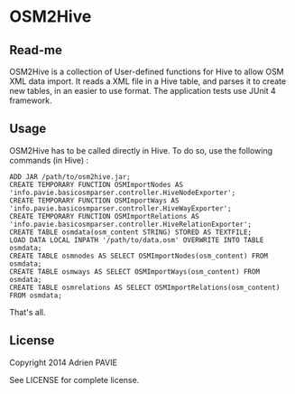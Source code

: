 OSM2Hive
========

Read-me
-------

OSM2Hive is a collection of User-defined functions for Hive to allow OSM XML data import.
It reads a XML file in a Hive table, and parses it to create new tables, in an easier to use
format. The application tests use JUnit 4 framework.

Usage
-----

OSM2Hive has to be called directly in Hive. To do so, use the following commands (in Hive) :

```
ADD JAR /path/to/osm2hive.jar;
CREATE TEMPORARY FUNCTION OSMImportNodes AS 'info.pavie.basicosmparser.controller.HiveNodeExporter';
CREATE TEMPORARY FUNCTION OSMImportWays AS 'info.pavie.basicosmparser.controller.HiveWayExporter';
CREATE TEMPORARY FUNCTION OSMImportRelations AS 'info.pavie.basicosmparser.controller.HiveRelationExporter';
CREATE TABLE osmdata(osm_content STRING) STORED AS TEXTFILE;
LOAD DATA LOCAL INPATH '/path/to/data.osm' OVERWRITE INTO TABLE osmdata;
CREATE TABLE osmnodes AS SELECT OSMImportNodes(osm_content) FROM osmdata;
CREATE TABLE osmways AS SELECT OSMImportWays(osm_content) FROM osmdata;
CREATE TABLE osmrelations AS SELECT OSMImportRelations(osm_content) FROM osmdata;
```

That's all.

License
-------

Copyright 2014 Adrien PAVIE

See LICENSE for complete license.